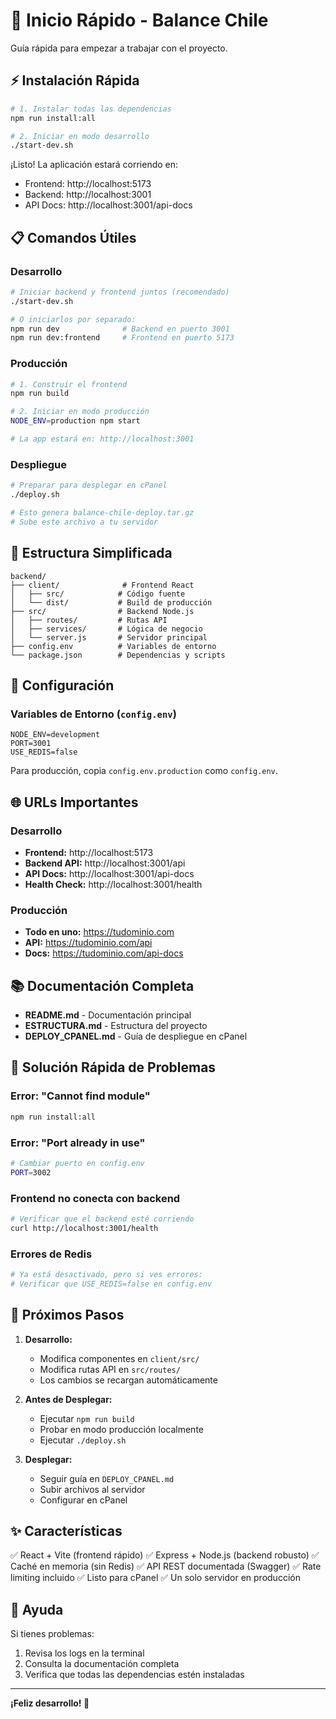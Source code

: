 # 🚀 Inicio Rápido - Balance Chile

Guía rápida para empezar a trabajar con el proyecto.

## ⚡ Instalación Rápida

```bash
# 1. Instalar todas las dependencias
npm run install:all

# 2. Iniciar en modo desarrollo
./start-dev.sh
```

¡Listo! La aplicación estará corriendo en:
- Frontend: http://localhost:5173
- Backend: http://localhost:3001
- API Docs: http://localhost:3001/api-docs

## 📋 Comandos Útiles

### Desarrollo

```bash
# Iniciar backend y frontend juntos (recomendado)
./start-dev.sh

# O iniciarlos por separado:
npm run dev              # Backend en puerto 3001
npm run dev:frontend     # Frontend en puerto 5173
```

### Producción

```bash
# 1. Construir el frontend
npm run build

# 2. Iniciar en modo producción
NODE_ENV=production npm start

# La app estará en: http://localhost:3001
```

### Despliegue

```bash
# Preparar para desplegar en cPanel
./deploy.sh

# Esto genera balance-chile-deploy.tar.gz
# Sube este archivo a tu servidor
```

## 📁 Estructura Simplificada

```
backend/
├── client/              # Frontend React
│   ├── src/            # Código fuente
│   └── dist/           # Build de producción
├── src/                # Backend Node.js
│   ├── routes/         # Rutas API
│   ├── services/       # Lógica de negocio
│   └── server.js       # Servidor principal
├── config.env          # Variables de entorno
└── package.json        # Dependencias y scripts
```

## 🔧 Configuración

### Variables de Entorno (`config.env`)

```env
NODE_ENV=development
PORT=3001
USE_REDIS=false
```

Para producción, copia `config.env.production` como `config.env`.

## 🌐 URLs Importantes

### Desarrollo
- **Frontend:** http://localhost:5173
- **Backend API:** http://localhost:3001/api
- **API Docs:** http://localhost:3001/api-docs
- **Health Check:** http://localhost:3001/health

### Producción
- **Todo en uno:** https://tudominio.com
- **API:** https://tudominio.com/api
- **Docs:** https://tudominio.com/api-docs

## 📚 Documentación Completa

- **README.md** - Documentación principal
- **ESTRUCTURA.md** - Estructura del proyecto
- **DEPLOY_CPANEL.md** - Guía de despliegue en cPanel

## 🐛 Solución Rápida de Problemas

### Error: "Cannot find module"
```bash
npm run install:all
```

### Error: "Port already in use"
```bash
# Cambiar puerto en config.env
PORT=3002
```

### Frontend no conecta con backend
```bash
# Verificar que el backend esté corriendo
curl http://localhost:3001/health
```

### Errores de Redis
```bash
# Ya está desactivado, pero si ves errores:
# Verificar que USE_REDIS=false en config.env
```

## 🎯 Próximos Pasos

1. **Desarrollo:**
   - Modifica componentes en `client/src/`
   - Modifica rutas API en `src/routes/`
   - Los cambios se recargan automáticamente

2. **Antes de Desplegar:**
   - Ejecutar `npm run build`
   - Probar en modo producción localmente
   - Ejecutar `./deploy.sh`

3. **Desplegar:**
   - Seguir guía en `DEPLOY_CPANEL.md`
   - Subir archivos al servidor
   - Configurar en cPanel

## ✨ Características

✅ React + Vite (frontend rápido)
✅ Express + Node.js (backend robusto)
✅ Caché en memoria (sin Redis)
✅ API REST documentada (Swagger)
✅ Rate limiting incluido
✅ Listo para cPanel
✅ Un solo servidor en producción

## 🤝 Ayuda

Si tienes problemas:
1. Revisa los logs en la terminal
2. Consulta la documentación completa
3. Verifica que todas las dependencias estén instaladas

---

**¡Feliz desarrollo! 🎉**
